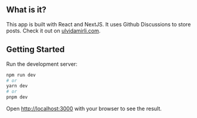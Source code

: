 ## What is it?

This app is built with React and NextJS. It uses Github Discussions to store posts.
Check it out on [ulvidamirli.com](http://ulvidamirli.com).

## Getting Started

Run the development server:

```bash
npm run dev
# or
yarn dev
# or
pnpm dev
```

Open [http://localhost:3000](http://localhost:3000) with your browser to see the result.

